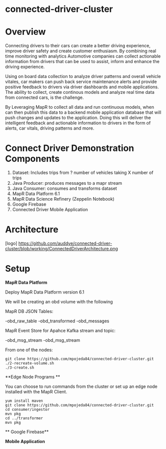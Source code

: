 # connected-driver-cluster

# Overview

Connecting drivers to their cars can create a better driving experience, improve driver safety and create customer enthusiasm. By combining real time monitoring with analytics Automotive companies can collect actionable information from drivers that can be used to assist, inform and enhance the driving experience.

Using on board data collection to analyze driver patterns and overall vehicle vitales, car makers can push back service maintenance alerts and provide positive feedback to drivers via driver dashboards and mobile applications. The ability to collect, create continous models and analyze real time data from connected cars, is the challenge. 

By Leveraging MapR to collect all data and run continuous models, when can then publish this data to a backend mobile application database that will push changes and updates to the application. Doing this will deliver the intelligent feedback and actionable information to drivers in the form of alerts, car vitals, driving patterns and more. 

# Connect Driver Demonstration Components

1) Dataset: Includes trips from ? number of vehicles taking X number of trips 
2) Java Producer: produces messages to a mapr stream   
3) Java Consumer: consumes and transforms dataset 
4) MapR Data Platform 6.1 
5) MapR Data Science Refinery (Zeppelin Notebook) 
6) Google Firebase
7) Connected Driver Mobile Application 



# Architecture 
[logo] https://github.com/auddye/connected-driver-cluster/blob/working/ConnectedDriverArchitecture.png

# Setup

**MapR Data Platform** 

Deploy MapR Data Platform version 6.1 

We will be creating an obd volume with the following 

MapR DB JSON Tables:  

-obd_raw_table
-obd_transformed
-obd_messages

MapR Event Store for Apahce Kafka stream and topic: 

-obd_msg_stream
-obd_msg_stream

From one of the nodes: 
```
git clone https://github.com/mpojeda84/connected-driver-cluster.git
./2-recreate-volume.sh
./3-create.sh
```

**Edge Node Programs **

You can choose to run commands from the cluster or set up an edge node installed with the MapR Client. 

```
yum install maven
git clone https://github.com/mpojeda84/connected-driver-cluster.git
cd consumer/ingestor
mvn pkg
cd ../transformer
mvn pkg 
```

** Google Firebase**






**Mobile Application** 


